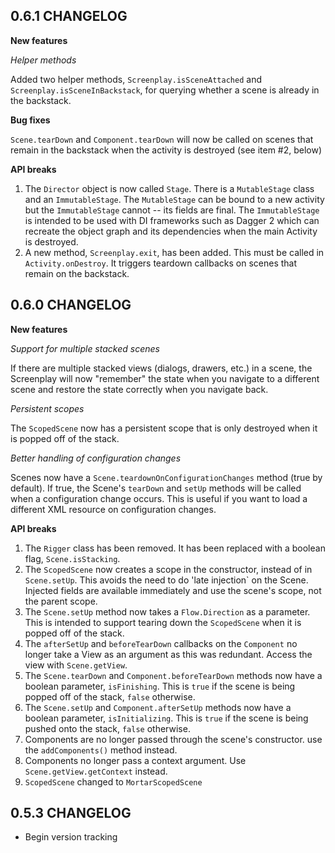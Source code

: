 ## 0.6.1 CHANGELOG

**New features**

*Helper methods*

Added two helper methods, `Screenplay.isSceneAttached` and `Screenplay.isSceneInBackstack`, for
querying whether a scene is already in the backstack.

**Bug fixes**

`Scene.tearDown` and `Component.tearDown` will now be called on scenes that remain in the backstack
when the activity is destroyed (see item #2, below)

**API breaks**

1. The `Director` object is now called `Stage`. There is a `MutableStage` class and an
`ImmutableStage`. The `MutableStage` can be bound to a new activity but the `ImmutableStage` cannot
-- its fields are final. The `ImmutableStage` is intended to be used with DI frameworks such
as Dagger 2 which can recreate the object graph and its dependencies when the main Activity is
destroyed.
2. A new method, `Screenplay.exit`, has been added. This must be called in `Activity.onDestroy`. It
triggers teardown callbacks on scenes that remain on the backstack.

## 0.6.0 CHANGELOG

**New features**

*Support for multiple stacked scenes*

If there are multiple stacked views (dialogs, drawers, etc.) in a scene, the Screenplay will now
"remember" the state when you navigate to a different scene and restore the state correctly when you
navigate back.

*Persistent scopes*

The `ScopedScene` now has a persistent scope that is only destroyed when it is popped off of the
stack.

*Better handling of configuration changes*

Scenes now have a `Scene.teardownOnConfigurationChanges` method (true by default). If true, the
Scene's `tearDown` and `setUp` methods will be called when a configuration change occurs. This is
useful if you want to load a different XML resource on configuration changes.

**API breaks**

1. The `Rigger` class has been removed. It has been replaced with a boolean flag, `Scene.isStacking`.
2. The `ScopedScene` now creates a scope in the constructor, instead of in `Scene.setUp`. This
avoids the need to do 'late injection` on the Scene. Injected fields are available immediately and
use the scene's scope, not the parent scope.
3. The `Scene.setUp` method now takes a `Flow.Direction` as a parameter. This is intended to support
tearing down the `ScopedScene` when it is popped off of the stack.
4. The `afterSetUp` and `beforeTearDown` callbacks on the `Component` no longer take a View as an
argument as this was redundant. Access the view with `Scene.getView`.
5. The `Scene.tearDown` and `Component.beforeTearDown` methods now have a boolean parameter,
`isFinishing`. This is `true` if the scene is being popped off of the stack, `false` otherwise.
5. The `Scene.setUp` and `Component.afterSetUp` methods now have a boolean parameter,
`isInitializing`. This is `true` if the scene is being pushed onto the stack, `false` otherwise.
6. Components are no longer passed through the scene's constructor. use the `addComponents()` method
instead.
7. Components no longer pass a context argument. Use `Scene.getView.getContext` instead.
8. `ScopedScene` changed to `MortarScopedScene`


## 0.5.3 CHANGELOG

- Begin version tracking